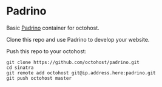 Padrino
=======

Basic [Padrino](http://www.padrinorb.com/) container for octohost.

Clone this repo and use Padrino to develop your website.

Push this repo to your octohost:

```
git clone https://github.com/octohost/padrino.git
cd sinatra
git remote add octohost git@ip.address.here:padrino.git
git push octohost master
```

